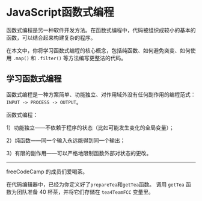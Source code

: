 # JavaScript函数式编程

函数式编程是另一种软件开发方法。在函数式编程中，代码被组织成较小的基本的函数，可以结合起来构建复杂的程序。

在本文中，你将学习函数式编程的核心概念，包括纯函数、如何避免突变、如何使用 `.map()` 和 `.filter()` 等方法编写更整洁的代码。

<!--more-->

## 学习函数式编程

函数式编程是一种方案简单、功能独立、对作用域外没有任何副作用的编程范式：`INPUT -> PROCESS -> OUTPUT`。

函数式编程：

1）功能独立——不依赖于程序的状态（比如可能发生变化的全局变量）；

2）纯函数——同一个输入永远能得到同一个输出；

3）有限的副作用——可以严格地限制函数外部对状态的更改。

------

freeCodeCamp 的成员们爱喝茶。

在代码编辑器中，已经为你定义好了`prepareTea`和`getTea`函数。 调用 `getTea` 函数为团队准备 40 杯茶，并将它们存储在 `tea4TeamFCC` 变量里。